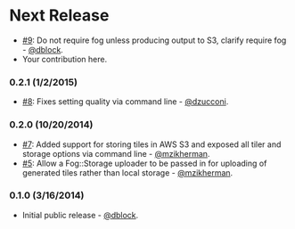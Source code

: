 Next Release
============

* [#9](https://github.com/dblock/dzt/issues/9): Do not require fog unless producing output to S3, clarify require fog - [@dblock](https://github.com/dblock).
* Your contribution here.

### 0.2.1 (1/2/2015)

* [#8](https://github.com/dblock/dzt/pull/8): Fixes setting quality via command line - [@dzucconi](https://github.com/dzucconi).

### 0.2.0 (10/20/2014)

* [#7](https://github.com/dblock/dzt/pull/7): Added support for storing tiles in AWS S3 and exposed all tiler and storage options via command line - [@mzikherman](https://github.com/mzikherman).
* [#5](https://github.com/dblock/dzt/pull/5): Allow a Fog::Storage uploader to be passed in for uploading of generated tiles rather than local storage - [@mzikherman](https://github.com/mzikherman).

### 0.1.0 (3/16/2014)

* Initial public release - [@dblock](https://github.com/dblock).
